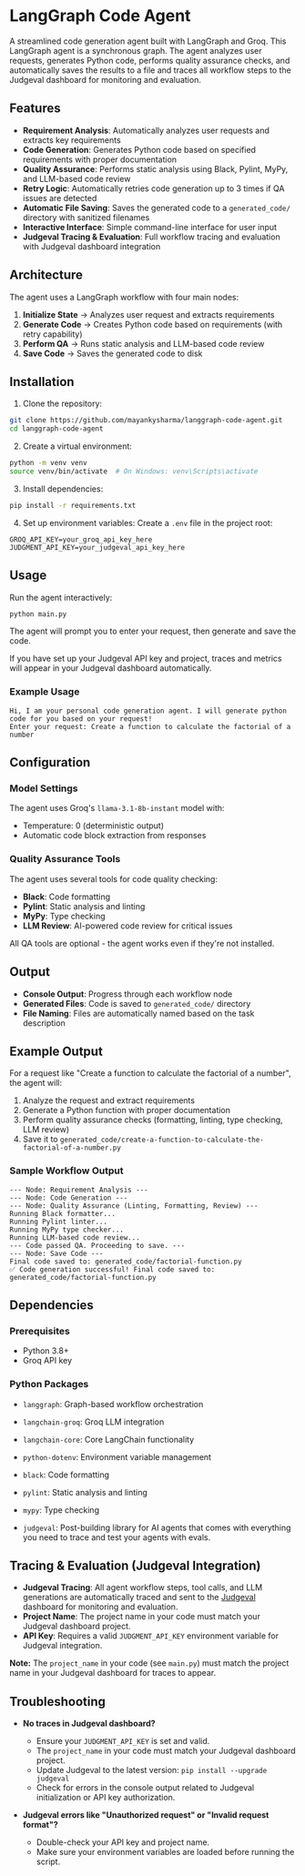 # LangGraph Code Agent

A streamlined code generation agent built with LangGraph and Groq. This LangGraph agent is a synchronous graph. The agent analyzes user requests, generates Python code, performs quality assurance checks, and automatically saves the results to a file and traces all workflow steps to the Judgeval dashboard for monitoring and evaluation.

## Features

- **Requirement Analysis**: Automatically analyzes user requests and extracts key requirements
- **Code Generation**: Generates Python code based on specified requirements with proper documentation
- **Quality Assurance**: Performs static analysis using Black, Pylint, MyPy, and LLM-based code review
- **Retry Logic**: Automatically retries code generation up to 3 times if QA issues are detected
- **Automatic File Saving**: Saves the generated code to a `generated_code/` directory with sanitized filenames
- **Interactive Interface**: Simple command-line interface for user input
- **Judgeval Tracing & Evaluation**: Full workflow tracing and evaluation with Judgeval dashboard integration

## Architecture

The agent uses a LangGraph workflow with four main nodes:

1. **Initialize State** → Analyzes user request and extracts requirements
2. **Generate Code** → Creates Python code based on requirements (with retry capability)
3. **Perform QA** → Runs static analysis and LLM-based code review
4. **Save Code** → Saves the generated code to disk

## Installation

1. Clone the repository:
```bash
git clone https://github.com/mayankysharma/langgraph-code-agent.git
cd langgraph-code-agent
```

2. Create a virtual environment:
```bash
python -m venv venv
source venv/bin/activate  # On Windows: venv\Scripts\activate
```

3. Install dependencies:
```bash
pip install -r requirements.txt
```

4. Set up environment variables:
Create a `.env` file in the project root:
```
GROQ_API_KEY=your_groq_api_key_here
JUDGMENT_API_KEY=your_judgeval_api_key_here
```

## Usage

Run the agent interactively:

```bash
python main.py
```

The agent will prompt you to enter your request, then generate and save the code.

If you have set up your Judgeval API key and project, traces and metrics will appear in your Judgeval dashboard automatically.

### Example Usage

```
Hi, I am your personal code generation agent. I will generate python code for you based on your request!
Enter your request: Create a function to calculate the factorial of a number
```

## Configuration

### Model Settings

The agent uses Groq's `llama-3.1-8b-instant` model with:
- Temperature: 0 (deterministic output)
- Automatic code block extraction from responses

### Quality Assurance Tools

The agent uses several tools for code quality checking:
- **Black**: Code formatting
- **Pylint**: Static analysis and linting
- **MyPy**: Type checking
- **LLM Review**: AI-powered code review for critical issues

All QA tools are optional - the agent works even if they're not installed.

## Output

- **Console Output**: Progress through each workflow node
- **Generated Files**: Code is saved to `generated_code/` directory
- **File Naming**: Files are automatically named based on the task description


## Example Output

For a request like "Create a function to calculate the factorial of a number", the agent will:
1. Analyze the request and extract requirements
2. Generate a Python function with proper documentation
3. Perform quality assurance checks (formatting, linting, type checking, LLM review)
4. Save it to `generated_code/create-a-function-to-calculate-the-factorial-of-a-number.py`

### Sample Workflow Output

```
--- Node: Requirement Analysis ---
--- Node: Code Generation ---
--- Node: Quality Assurance (Linting, Formatting, Review) ---
Running Black formatter...
Running Pylint linter...
Running MyPy type checker...
Running LLM-based code review...
--- Code passed QA. Proceeding to save. ---
--- Node: Save Code ---
Final code saved to: generated_code/factorial-function.py
✅ Code generation successful! Final code saved to: generated_code/factorial-function.py
```

## Dependencies

### Prerequisites
- Python 3.8+
- Groq API key

### Python Packages
- `langgraph`: Graph-based workflow orchestration
- `langchain-groq`: Groq LLM integration
- `langchain-core`: Core LangChain functionality
- `python-dotenv`: Environment variable management


- `black`: Code formatting
- `pylint`: Static analysis and linting
- `mypy`: Type checking
- `judgeval`: Post-building library for AI agents that comes with everything you need to trace and test your agents with evals.

## Tracing & Evaluation (Judgeval Integration)

- **Judgeval Tracing**: All agent workflow steps, tool calls, and LLM generations are automatically traced and sent to the [Judgeval](https://dashboard.judgmentlabs.ai/) dashboard for monitoring and evaluation.
- **Project Name**: The project name in your code must match your Judgeval dashboard project.
- **API Key**: Requires a valid `JUDGMENT_API_KEY` environment variable for Judgeval integration.

**Note:** The `project_name` in your code (see `main.py`) must match the project name in your Judgeval dashboard for traces to appear.

## Troubleshooting

- **No traces in Judgeval dashboard?**
  - Ensure your `JUDGMENT_API_KEY` is set and valid.
  - The `project_name` in your code must match your Judgeval dashboard project.
  - Update Judgeval to the latest version: `pip install --upgrade judgeval`
  - Check for errors in the console output related to Judgeval initialization or API key authorization.

- **Judgeval errors like "Unauthorized request" or "Invalid request format"?**
  - Double-check your API key and project name.
  - Make sure your environment variables are loaded before running the script.




